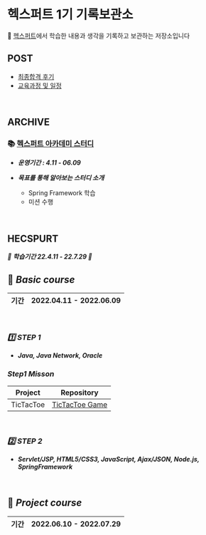 # 헥스퍼트 1기 기록보관소

🌹 [헥스퍼트](https://www.saramin.co.kr/zf_user/jobs/relay/view?isMypage=no&rec_idx=42519821&recommend_ids=eJxNj8kVw0AMQqvJHaH9nELcfxcZ2%2FHIxw8InozuYNdRlE9%2B7YWHXYJqF%2BIouX3LSnD5fSHpmRzXSRl0b2Xu8OC%2F28qd%2Btr2UOy4JuLdTajVRrFW84U4EV6y2rertg4G14qoTbglOh8kJPIKP1X0niEzIDFViFLu28Hnpyi%2FhR9c2ks7&view_type=search&searchword=%EC%9E%90%EB%B0%94+%EC%9D%80%ED%96%89&searchType=search&gz=1&t_ref_content=generic&t_ref=search&paid_fl=n#seq=0)에서 학습한 내용과 생각을 기록하고 보관하는 저장소입니다



## POST
- [최종합격 후기](https://github.com/Jinuk93/HecSpurt/blob/master/Post/Before%20start%2C.md)
- [교육과정 및 일정](https://github.com/Jinuk93/HecSpurt/blob/master/Post/curriculum.md)

<br>

## ARCHIVE

### 📚 [헥스퍼트 아카데미 스터디](https://github.com/Jinuk93/HecSpurt/blob/master/Study/README.md)
  
  - ***운영기간 : 4.11 - 06.09***
 
  - ***목표를 통해 알아보는 스터디 소개***
    - Spring Framework 학습
    - 미션 수행

<br>
 
## HECSPURT

***🌼 학습기간 22.4.11 - 22.7.29 🌼***
 
## 📕 ***Basic course*** 

 |기간|2022.04.11 - 2022.06.09|
 |---|---|

<br>

### ***1️⃣ STEP 1***
- ***Java, Java Network, Oracle***

### ***Step1 Misson***

|Project|Repository|
|---|---|
|TicTacToe|[TicTacToe Game](https://github.com/Jinuk93/TicTacToe)|


<br>

### ***2️⃣ STEP 2***
- ***Servlet/JSP, HTML5/CSS3, JavaScript, Ajax/JSON, Node.js, SpringFramework***

<br>

## 📕 ***Project course***

|기간|2022.06.10 - 2022.07.29|
|---|---|
